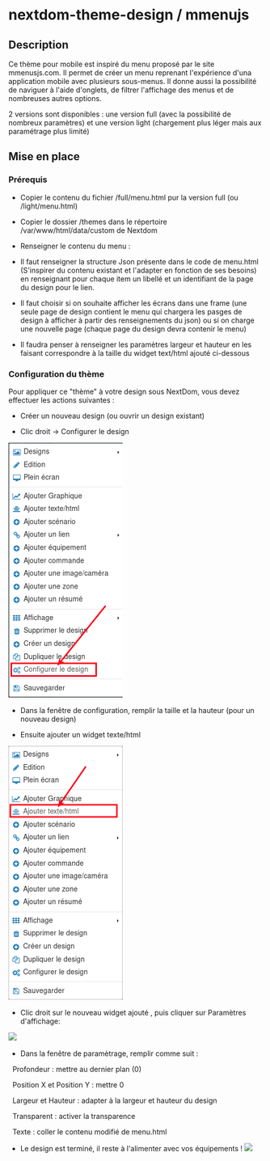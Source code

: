 # nextdom-theme-design / mmenujs

## Description

Ce thème pour mobile est inspiré du menu proposé par le site mmenusjs.com.
Il permet de créer un menu reprenant l'expérience d'una application mobile avec plusieurs sous-menus.
Il donne aussi la possibilité de naviguer à l'aide d'onglets, de filtrer l'affichage des menus et de nombreuses autres options.

2 versions sont disponibles : une version full (avec la possibilité de nombreux paramètres) et une version light (chargement plus léger mais aux paramétrage plus limité)

## Mise en place

### Prérequis

- Copier le contenu du fichier /full/menu.html pur la version full (ou /light/menu.html) 

- Copier le dossier /themes dans le répertoire /var/www/html/data/custom de Nextdom

- Renseigner le contenu du menu : 

- Il faut renseigner la structure Json présente dans le code de menu.html (S'inspirer du contenu existant et l'adapter en fonction de ses besoins) en renseignant pour chaque item un libellé et un identifiant de la page du design pour le lien. 

- Il faut choisir si on souhaite afficher les écrans dans une frame (une seule page de design contient le menu qui chargera les pasges de design à afficher à partir des renseignements du json) ou si on charge une nouvelle page (chaque page du design devra contenir le menu)

- Il faudra penser à renseigner les paramètres largeur et hauteur en les faisant correspondre à la taille du widget text/html ajouté ci-dessous

### Configuration du thème

Pour appliquer ce "thème" à votre design sous NextDom, vous devez effectuer les actions suivantes :

- Créer un nouveau design (ou ouvrir un design existant)

- Clic droit -> Configurer le design

![](../adminLTE/doc/images/configurer_design.png)

- Dans la fenêtre de configuration, remplir la taille et la hauteur (pour un nouveau design)

- Ensuite ajouter un widget texte/html

![](../adminLTE/doc/images/ajouter_widget_text_html.png)

- Clic droit sur le nouveau widget ajouté , puis cliquer sur Paramètres d'affichage:

![](../adminLTE/doc/images/paramètre_widget_text_html.png)

- Dans la fenêtre de paramètrage, remplir comme suit :


&nbsp;
Profondeur : mettre au dernier plan (0)


&nbsp;
Position X et Position Y : mettre 0


&nbsp;
Largeur et Hauteur : adapter à la largeur et hauteur du design


&nbsp;
Transparent : activer la transparence


&nbsp;
Texte : coller le contenu modifié de menu.html

- Le design est terminé, il reste à l'alimenter avec vos équipements !
![](doc/images/theme_menusMultiples.png)
